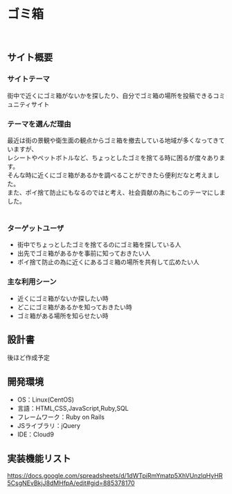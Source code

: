 # ゴミ箱
​
## サイト概要
### サイトテーマ
街中で近くにゴミ箱がないかを探したり、自分でゴミ箱の場所を投稿できるコミュニティサイト
​
### テーマを選んだ理由
最近は街の景観や衛生面の観点からゴミ箱を撤去している地域が多くなってきていますが、<br>
レシートやペットボトルなど、ちょっとしたゴミを捨てる時に困るが度々あります。<br>
そんな時に近くにゴミ箱があるかを調べることができたら便利だなと考えました。<br>
また、ポイ捨て防止にもなるのではと考え、社会貢献の為にもこのテーマにしました。<br>
​
### ターゲットユーザ
* 街中でちょっとしたゴミを捨てるのにゴミ箱を探している人
* 出先でゴミ箱があるかを事前に知っておきたい人
* ポイ捨て防止の為に近くにあるゴミ箱の場所を共有して広めたい人
​
### 主な利用シーン
* 近くにゴミ箱がないか探したい時
* どこにゴミ箱があるかを知っておきたい時
* ゴミ箱がある場所を知らせたい時
​
## 設計書
後ほど作成予定
​
## 開発環境
- OS：Linux(CentOS)
- 言語：HTML,CSS,JavaScript,Ruby,SQL
- フレームワーク：Ruby on Rails
- JSライブラリ：jQuery
- IDE：Cloud9

## 実装機能リスト
https://docs.google.com/spreadsheets/d/1dWTpiRmYmatp5XhVUnzlqHyHR5CsgNEvBkjJ8dMHfpA/edit#gid=885378170